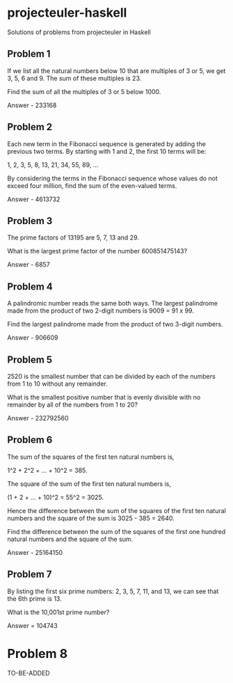 # projecteuler-haskell
Solutions of problems from projecteuler in Haskell

## Problem 1
If we list all the natural numbers below 10 that are multiples of 3 or 5, we get 3, 5, 6 and 9. The sum of these multiples is 23.

Find the sum of all the multiples of 3 or 5 below 1000.

Answer - 233168

## Problem 2
Each new term in the Fibonacci sequence is generated by adding the previous two terms. By starting with 1 and 2, the first 10 terms will be:

1, 2, 3, 5, 8, 13, 21, 34, 55, 89, ...

By considering the terms in the Fibonacci sequence whose values do not exceed four million, find the sum of the even-valued terms.

Answer - 4613732

## Problem 3

The prime factors of 13195 are 5, 7, 13 and 29.

What is the largest prime factor of the number 600851475143?

Answer - 6857

## Problem 4

A palindromic number reads the same both ways. The largest palindrome made from the product of two 2-digit numbers is 9009 = 91 x 99.

Find the largest palindrome made from the product of two 3-digit numbers.

Answer - 906609

## Problem 5

2520 is the smallest number that can be divided by each of the numbers from 1 to 10 without any remainder.

What is the smallest positive number that is evenly divisible with no remainder by all of the numbers from 1 to 20?

Answer - 232792560

## Problem 6

The sum of the squares of the first ten natural numbers is,

1^2 + 2^2 + ... + 10^2 = 385.

The square of the sum of the first ten natural numbers is,

(1 + 2 + ... + 10)^2 = 55^2 = 3025.

Hence the difference between the sum of the squares of the first ten natural numbers and the square of the sum is 3025 - 385 = 2640.

Find the difference between the sum of the squares of the first one hundred natural numbers and the square of the sum.

Answer - 25164150

## Problem 7

By listing the first six prime numbers: 2, 3, 5, 7, 11, and 13, we can see that the 6th prime is 13.

What is the 10,001st prime number?

Answer = 104743

# Problem 8

TO-BE-ADDED
